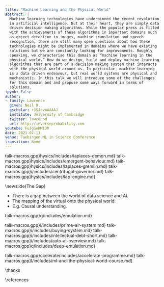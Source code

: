 ```yaml
---
title: "Machine Learning and the Physical World"
abstract: |
  Machine learning technologies have underpinned the recent revolution
  in artificial intelligence. But at their heart, they are simply data
  driven decision making algorithms. While the popular press is filled
  with the achievements of these algorithms in important domains such
  as object detection in images, machine translation and speech
  recognition, there are still many open questions about how these
  technologies might be implemented in domains where we have existing
  solutions but we are constantly looking for improvements. Roughly
  speaking, we characterise this domain as “machine learning in the
  physical world.” How do we design, build and deploy machine learning
  algorithms that are part of a decision making system that interacts
  with the physical world around us. In particular, machine learning
  is a data driven endeavour, but real world systems are physical and
  mechanistic. In this talk we will introduce some of the challenges
  for this domain and and propose some ways forward in terms of
  solutions.
ipynb: False
author:
- family: Lawrence
  given: Neil D.
  gscholar: r3SJcvoAAAAJ
  institute: University of Cambridge
  twitter: lawrennd
  url: http://inverseprobability.com
youtube: FuJgGeKMIJM
date: 2021-07-13
venue: Tuebingen ML in Science Conference
transition: None
---
```


talk-macros.gpp}hysics/includes/laplaces-demon.md}
talk-macros.gpp}hysics/includes/emergent-behaviour.md}
talk-macros.gpp}hysics/includes/laplaces-gremlin.md}
talk-macros.gpp}i/includes/centrifugal-governor.md}
talk-macros.gpp}hysics/includes/lap-engine.md}
<!--talk-macros.gpp}l/includes/process-automation.md}
talk-macros.gpp}i/includes/ai-vs-data-science-2.md}-->

\newslide{The Gap}

* There is a gap between the world of data science and AI.
* The mapping of the virtual onto the physical world.
* E.g. Causal understanding. 

talk-macros.gpp}q/includes/emulation.md}

talk-macros.gpp}i/includes/prime-air-system.md}
talk-macros.gpp}i/includes/buying-system.md}
talk-macros.gpp}i/includes/intellectual-debt-short.md}
talk-macros.gpp}i/includes/auto-ai-overview.md}
talk-macros.gpp}q/includes/deep-emulation.md}

talk-macros.gpp}ccelerate/includes/accelerate-programme.md}
talk-macros.gpp}l/includes/ml-and-the-physical-world-course.md}



\thanks

\references







